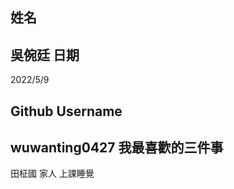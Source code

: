 姓名
----
吳倇廷
日期
----
2022/5/9

Github Username
---------------
wuwanting0427
我最喜歡的三件事
--------------
田柾國 家人 上課睡覺
